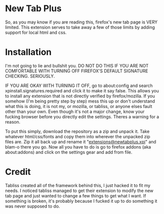 # New Tab Plus
So, as you may know if you are reading this, firefox's new tab page is VERY limited. This extension serves to take away a few of those limits by adding support for local html and css.

# Installation
I'm not going to lie and bullshit you. 
DO NOT DO THIS IF YOU ARE NOT COMFORTABLE WITH TURNING OFF FIREFOX'S DEFAULT SIGNATURE CHECKING. SERIOUSLY.

IF YOU ARE OKAY WITH TURNING IT OFF, go to about:config and search xpinstall.signatures.required and click it to make it say false. This allows you to install any extension that is not directly verified by firefox/mozilla. If you somehow (I'm being pretty step by step) mess this up or don't understand what this is doing, it is not my, or mozilla, or tabliss, or anyone elses fault other than your own. Even though it's not a major change, know your fucking browser before you directly edit the settings. Theres a warning for a reason.

To put this simply, download the repository as a zip and unpack it. Take whatever html/css/fonts and copy them into wherever the unpacked zip files are. Zip it all back up and rename it "extensions@newtabplus.xpi" and blam-o there you go. Now all you have to do is go to firefox addons (aka about:addons) and click on the settings gear and add from file.

# Credit
Tabliss created all of the framework behind this, I just hacked it to fit my needs. I noticed tabliss managed to get their extension to modify the new tab page and just wanted to change a few things to get what I want. If something is broken, it's probably because I fucked it up to do something it was never supposed to do.
